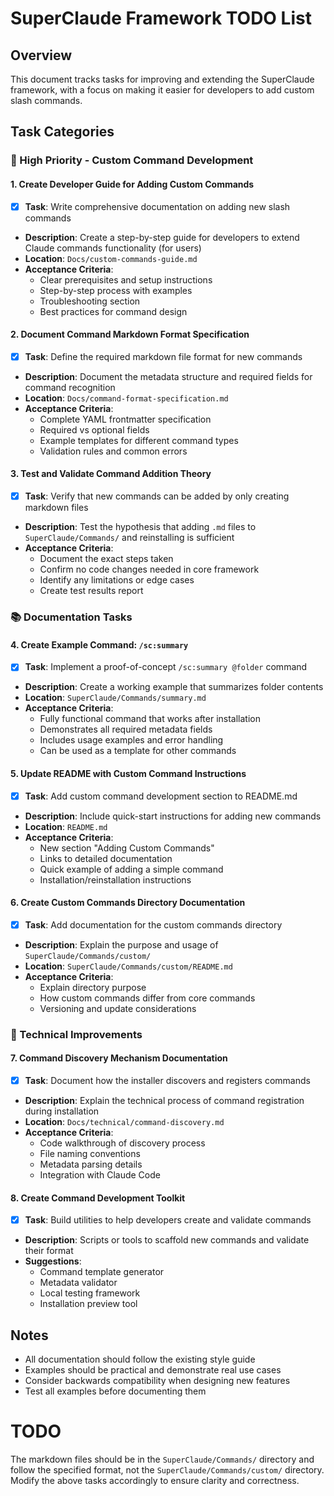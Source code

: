 # SuperClaude Framework TODO List

## Overview
This document tracks tasks for improving and extending the SuperClaude framework, with a focus on making it easier for developers to add custom slash commands.

## Task Categories

### 🎯 High Priority - Custom Command Development

#### 1. Create Developer Guide for Adding Custom Commands
- [x] **Task**: Write comprehensive documentation on adding new slash commands
- **Description**: Create a step-by-step guide for developers to extend Claude commands functionality (for users)
- **Location**: `Docs/custom-commands-guide.md`
- **Acceptance Criteria**:
  - Clear prerequisites and setup instructions
  - Step-by-step process with examples
  - Troubleshooting section
  - Best practices for command design

#### 2. Document Command Markdown Format Specification
- [x] **Task**: Define the required markdown file format for new commands
- **Description**: Document the metadata structure and required fields for command recognition
- **Location**: `Docs/command-format-specification.md`
- **Acceptance Criteria**:
  - Complete YAML frontmatter specification
  - Required vs optional fields
  - Example templates for different command types
  - Validation rules and common errors

#### 3. Test and Validate Command Addition Theory
- [x] **Task**: Verify that new commands can be added by only creating markdown files
- **Description**: Test the hypothesis that adding `.md` files to `SuperClaude/Commands/` and reinstalling is sufficient
- **Acceptance Criteria**:
  - Document the exact steps taken
  - Confirm no code changes needed in core framework
  - Identify any limitations or edge cases
  - Create test results report

### 📚 Documentation Tasks

#### 4. Create Example Command: `/sc:summary`
- [x] **Task**: Implement a proof-of-concept `/sc:summary @folder` command
- **Description**: Create a working example that summarizes folder contents
- **Location**: `SuperClaude/Commands/summary.md`
- **Acceptance Criteria**:
  - Fully functional command that works after installation
  - Demonstrates all required metadata fields
  - Includes usage examples and error handling
  - Can be used as a template for other commands

#### 5. Update README with Custom Command Instructions
- [x] **Task**: Add custom command development section to README.md
- **Description**: Include quick-start instructions for adding new commands
- **Location**: `README.md`
- **Acceptance Criteria**:
  - New section "Adding Custom Commands"
  - Links to detailed documentation
  - Quick example of adding a simple command
  - Installation/reinstallation instructions

#### 6. Create Custom Commands Directory Documentation
- [x] **Task**: Add documentation for the custom commands directory
- **Description**: Explain the purpose and usage of `SuperClaude/Commands/custom/`
- **Location**: `SuperClaude/Commands/custom/README.md`
- **Acceptance Criteria**:
  - Explain directory purpose
  - How custom commands differ from core commands
  - Versioning and update considerations

### 🔧 Technical Improvements

#### 7. Command Discovery Mechanism Documentation
- [x] **Task**: Document how the installer discovers and registers commands
- **Description**: Explain the technical process of command registration during installation
- **Location**: `Docs/technical/command-discovery.md`
- **Acceptance Criteria**:
  - Code walkthrough of discovery process
  - File naming conventions
  - Metadata parsing details
  - Integration with Claude Code

#### 8. Create Command Development Toolkit
- [x] **Task**: Build utilities to help developers create and validate commands
- **Description**: Scripts or tools to scaffold new commands and validate their format
- **Suggestions**:
  - Command template generator
  - Metadata validator
  - Local testing framework
  - Installation preview tool

## Notes
- All documentation should follow the existing style guide
- Examples should be practical and demonstrate real use cases
- Consider backwards compatibility when designing new features
- Test all examples before documenting them


# TODO

The markdown files should be in the `SuperClaude/Commands/` directory and follow the specified format, not the `SuperClaude/Commands/custom/` directory. Modify the above tasks accordingly to ensure clarity and correctness.